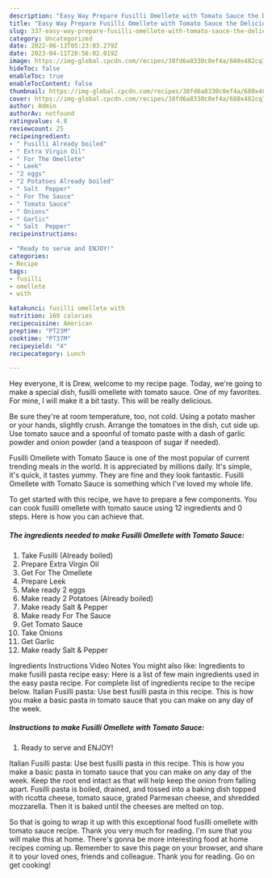 ```yaml
---
description: "Easy Way Prepare Fusilli Omellete with Tomato Sauce the Delicious}"
title: "Easy Way Prepare Fusilli Omellete with Tomato Sauce the Delicious}"
slug: 337-easy-way-prepare-fusilli-omellete-with-tomato-sauce-the-delicious
category: Uncategorized
date: 2022-06-13T05:23:03.279Z
date: 2023-04-11T20:56:02.019Z
image: https://img-global.cpcdn.com/recipes/38fd6a8330c0ef4a/680x482cq70/fusilli-omellete-with-tomato-sauce-recipe-main-photo.jpg
hideToc: false
enableToc: true
enableTocContent: false
thumbnail: https://img-global.cpcdn.com/recipes/38fd6a8330c0ef4a/680x482cq70/fusilli-omellete-with-tomato-sauce-recipe-main-photo.jpg
cover: https://img-global.cpcdn.com/recipes/38fd6a8330c0ef4a/680x482cq70/fusilli-omellete-with-tomato-sauce-recipe-main-photo.jpg
author: Admin
authorAv: notfound
ratingvalue: 4.8
reviewcount: 25
recipeingredient:
- " Fusilli Already boiled"
- " Extra Virgin Oil"
- " For The Omellete"
- " Leek"
- "2 eggs"
- "2 Potatoes Already boiled"
- " Salt  Pepper"
- " For The Sauce"
- " Tomato Sauce"
- " Onions"
- " Garlic"
- " Salt  Pepper"
recipeinstructions:

- "Ready to serve and ENJOY!"
categories:
- Recipe
tags:
- fusilli
- omellete
- with

katakunci: fusilli omellete with 
nutrition: 169 calories
recipecuisine: American
preptime: "PT23M"
cooktime: "PT37M"
recipeyield: "4"
recipecategory: Lunch

---
```



Hey everyone, it is Drew, welcome to my recipe page. Today, we're going to make a special dish, fusilli omellete with tomato sauce. One of my favorites. For mine, I will make it a bit tasty. This will be really delicious.

Be sure they&#39;re at room temperature, too, not cold. Using a potato masher or your hands, slightly crush. Arrange the tomatoes in the dish, cut side up. Use tomato sauce and a spoonful of tomato paste with a dash of garlic powder and onion powder (and a teaspoon of sugar if needed).

Fusilli Omellete with Tomato Sauce is one of the most popular of current trending meals in the world. It is appreciated by millions daily. It's simple, it's quick, it tastes yummy. They are fine and they look fantastic. Fusilli Omellete with Tomato Sauce is something which I've loved my whole life.


To get started with this recipe, we have to prepare a few components. You can cook fusilli omellete with tomato sauce using 12 ingredients and 0 steps. Here is how you can achieve that.

<!--inarticleads1-->

##### The ingredients needed to make Fusilli Omellete with Tomato Sauce:

1. Take  Fusilli (Already boiled)
1. Prepare  Extra Virgin Oil
1. Get  For The Omellete
1. Prepare  Leek
1. Make ready 2 eggs
1. Make ready 2 Potatoes (Already boiled)
1. Make ready  Salt &amp; Pepper
1. Make ready  For The Sauce
1. Get  Tomato Sauce
1. Take  Onions
1. Get  Garlic
1. Make ready  Salt &amp; Pepper


Ingredients Instructions Video Notes You might also like: Ingredients to make fusilli pasta recipe easy: Here is a list of few main ingredients used in the easy pasta recipe. For complete list of ingredients recipe to the recipe below. Italian Fusilli pasta: Use best fusilli pasta in this recipe. This is how you make a basic pasta in tomato sauce that you can make on any day of the week. 

<!--inarticleads2-->

##### Instructions to make Fusilli Omellete with Tomato Sauce:


1. Ready to serve and ENJOY!

Italian Fusilli pasta: Use best fusilli pasta in this recipe. This is how you make a basic pasta in tomato sauce that you can make on any day of the week. Keep the root end intact as that will help keep the onion from falling apart. Fusilli pasta is boiled, drained, and tossed into a baking dish topped with ricotta cheese, tomato sauce, grated Parmesan cheese, and shredded mozzarella. Then it is baked until the cheeses are melted on top. 

So that is going to wrap it up with this exceptional food fusilli omellete with tomato sauce recipe. Thank you very much for reading. I'm sure that you will make this at home. There's gonna be more interesting food at home recipes coming up. Remember to save this page on your browser, and share it to your loved ones, friends and colleague. Thank you for reading. Go on get cooking!
